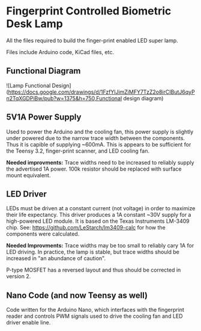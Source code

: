 # Fingerprint Controlled Biometric Desk Lamp
All the files required to build the finger-print enabled LED super lamp.

Files include Arduino code, KiCad files, etc.

## Functional Diagram

![Lamp Functional Design](https://docs.google.com/drawings/d/1FzfYlJimZiMFY7TzZ2o8irCIButJ6qyPn2TqXGDPiBw/pub?w=1375&h=750,Functional design diagram)

## 5V1A Power Supply
Used to power the Arduino and the cooling fan, this power supply is slightly under powered due to the narrow trace width between the components. Thus it is capible of supplying ~600mA. This is appears to be sufficient for the Teensy 3.2, finger-print scanner, and LED cooling fan.

**Needed improvments:** Trace widths need to be increased to reliably supply the advertised 1A power. 100k resistor should be replaced with surface mount equivalent.

## LED Driver
LEDs must be driven at a constant current (not voltage) in order to maximize their life expectancy. This driver produces a 1A constant ~30V supply for a high-powered LED module.  It is based on the Texas Instruments LM-3409 chip.  See: https://github.com/LeStarch/lm3409-calc for how the components were calculated.

**Needed Improvments:** Trace widths may be too small to reliably cary 1A for LED driving. In practice, the lamp is stable, but trace widths should be increased in "an abundance of caution".

P-type MOSFET has a reversed layout and thus should be corrected in version 2.

## Nano Code (and now Teensy as well)
Code written for the Arduino Nano, which interfaces with the fingerprint reader and controls PWM signals used to drive the cooling fan and LED driver enable line.
